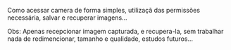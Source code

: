 Como acessar camera de forma simples, utilizaçã das permissões necessária, salvar e recuperar imagens...

Obs: Apenas recepcionar imagem capturada, e recupera-la, sem trabalhar nada de redimencionar, tamanho e qualidade, estudos futuros...